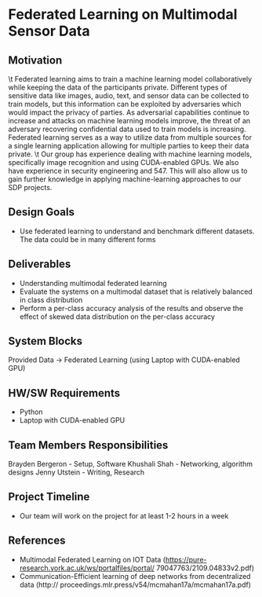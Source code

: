 # Federated Learning on Multimodal Sensor Data

## Motivation
\t Federated learning aims to train a machine learning model collaboratively while keeping the data of the participants private. Different types of sensitive data like images, audio, text, and sensor data can be collected to train models, but this information can be exploited by adversaries which would impact the privacy of parties. As adversarial capabilities continue to increase and attacks on machine learning models improve, the threat of an adversary recovering confidential data used to train models is increasing. Federated learning serves as a way to utilize data from multiple sources for a single learning application allowing for multiple parties to keep their data private.
\t Our group has experience dealing with machine learning models, specifically image recognition and using CUDA-enabled GPUs. We also have experience in security engineering and 547. This will also allow us to gain further knowledge in applying machine-learning approaches to our SDP projects.
 
## Design Goals
- Use federated learning to understand and benchmark different datasets. The data could be in many different forms 

## Deliverables
- Understanding multimodal federated learning 
- Evaluate the systems on a multimodal dataset that is relatively balanced in class distribution 
- Perform a per-class accuracy analysis of the results and observe the effect of skewed data distribution on the per-class accuracy

## System Blocks
Provided Data -> Federated Learning (using Laptop with CUDA-enabled GPU)

## HW/SW Requirements
- Python
- Laptop with CUDA-enabled GPU

## Team Members Responsibilities
Brayden Bergeron - Setup, Software
Khushali Shah - Networking, algorithm designs 
Jenny Utstein - Writing, Research

## Project Timeline
- Our team will work on the project for at least 1-2 hours in a week 

## References
- Multimodal Federated Learning on IOT Data (https://pure-research.york.ac.uk/ws/portalfiles/portal/ 79047763/2109.04833v2.pdf)
- Communication-Efficient learning of deep networks from decentralized data (http:// proceedings.mlr.press/v54/mcmahan17a/mcmahan17a.pdf)

